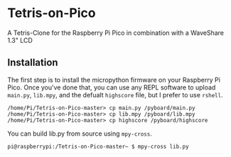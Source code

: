 # Tetris-on-Pico
A Tetris-Clone for the Raspberry Pi Pico in combination with a WaveShare 1.3" LCD
## Installation
The first step is to install the micropython firmware on your Raspberry Pi Pico.
Once you've done that, you can use any REPL software to upload `main.py`, `lib.mpy`, and the defualt `highscore` file, but I prefer to use `rshell`.
```
/home/Pi/Tetris-on-Pico-master> cp main.py /pyboard/main.py
/home/Pi/Tetris-on-Pico-master> cp lib.mpy /pyboard/lib.mpy
/home/Pi/Tetris-on-Pico-master> cp highscore /pyboard/highscore
```
You can build lib.py from source using `mpy-cross`.
```bash
pi@raspberrypi:/Tetris-on-Pico-master~ $ mpy-cross lib.py
```
